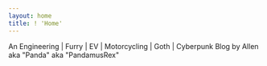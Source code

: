 ```yaml
---
layout: home
title: ! 'Home'
---
```


An Engineering | Furry | EV | Motorcycling | Goth | Cyberpunk Blog by
Allen aka "Panda" aka "PandamusRex"
